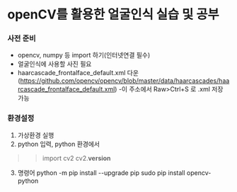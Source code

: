 # openCV를 활용한 얼굴인식 실습 및 공부

### 사전 준비
 * opencv, numpy 등 import 하기(인터넷연결 필수) 
 * 얼굴인식에 사용할 사진 필요 
 * haarcascade_frontalface_default.xml 다운 (https://github.com/opencv/opencv/blob/master/data/haarcascades/haarcascade_frontalface_default.xml) -이 주소에서 Raw>Ctrl+S 로 .xml 저장 가능 

### 환경설정
1. 가상환경 실행 
2. python 입력, python 환경에서 
>> import cv2
cv2.__version__
3. 명령어 
python -m pip install --upgrade pip 
sudo pip install opencv-python 
